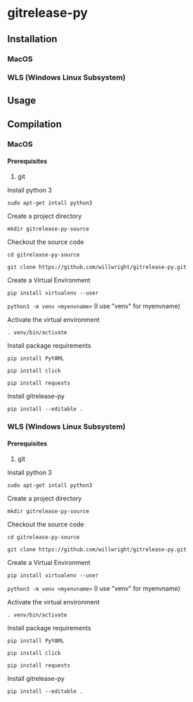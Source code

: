 # gitrelease-py
## Installation
### MacOS

### WLS (Windows Linux Subsystem)

## Usage
## Compilation
### MacOS
#### Prerequisites
1. git

Install python 3

`sudo apt-get intall python3`

Create a project directory

`mkdir gitrelease-py-source`

Checkout the source code

`cd gitrelease-py-source`

`git clone https://github.com/willwright/gitrelease-py.git`

Create a Virtual Environment

`pip install virtualenv --user`

`python3 -m venv <myenvname>` (I use "venv" for myenvname)

Activate the virtual environment

`. venv/bin/activate`

Install package requirements

`pip install PyYAML`

`pip install click`

`pip install requests`

Install gitrelease-py

`pip install --editable .`

### WLS (Windows Linux Subsystem)
#### Prerequisites
1. git

Install python 3

`sudo apt-get intall python3`

Create a project directory

`mkdir gitrelease-py-source`

Checkout the source code

`cd gitrelease-py-source`

`git clone https://github.com/willwright/gitrelease-py.git`

Create a Virtual Environment

`pip install virtualenv --user`

`python3 -m venv <myenvname>` (I use "venv" for myenvname)

Activate the virtual environment

`. venv/bin/activate`

Install package requirements

`pip install PyYAML`

`pip install click`

`pip install requests`

Install gitrelease-py

`pip install --editable .`